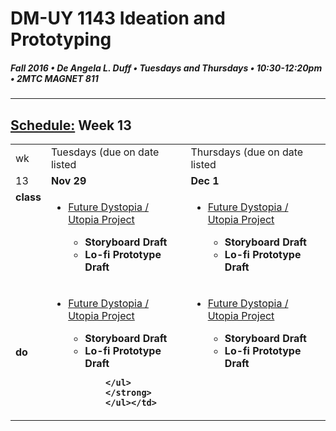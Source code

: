 # DM-UY 1143 Ideation and Prototyping
##### Fall 2016 • De Angela L. Duff • Tuesdays and Thursdays • 10:30-12:20pm • 2MTC MAGNET 811

---
## [Schedule:](schedule.md) Week 13


<table>
<tr>
<td>wk</td>
<td>Tuesdays (due on date listed</td>
<td>Thursdays (due on date listed</td>
</tr>
<tr>
  <td valign="top">13</td>
  <td valign="top" width="48%"><strong>Nov 29</strong></td>
  <td valign="top" width="48%"><strong>Dec 1</strong></td>
</tr>
<tr>
<td valign="top"><strong>class</strong></td>
<td valign="top">
<ul>
<li><a href="future.md">Future Dystopia / Utopia Project</a>
</li>
        <strong>
        <ul>
        <li>Storyboard Draft</li>
        <li>Lo-fi Prototype Draft</li>
        </ul>
        </strong>
        </ul>
 </td>

<!-- 2nd column class -->
<td valign="top">
<ul>
<li><a href="future.md">Future Dystopia / Utopia Project</a>
</li>
        <strong>
        <ul>
        <li>Storyboard Draft</li>
        <li>Lo-fi Prototype Draft</li>
        </ul>
        </strong>
        </ul>
 </td>
</tr>


<tr>
<td><strong>do</strong></td>
<td>
<ul>
<li><a href="future.md">Future Dystopia / Utopia Project</a>
</li>
        <strong>
        <ul>
        <li>Storyboard Draft</li>
        <li>Lo-fi Prototype Draft</li>
        
        </ul>
        </strong>
        </ul></td>
<td valign="top">
<ul>
<li><a href="future.md">Future Dystopia / Utopia Project</a>
</li>
        <strong>
        <ul>
        <li>Storyboard Draft</li>
        <li>Lo-fi Prototype Draft</li>
        </ul>
        </strong>
        </ul>
 </td>
</tr>
</table>











